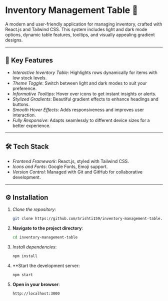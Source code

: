 # Inventory Management Table 🛒

A modern and user-friendly application for managing inventory, crafted with React.js and Tailwind CSS. This system includes light and dark mode options, dynamic table features, tooltips, and visually appealing gradient designs.

---

## 🚀 Key Features

- *Interactive Inventory Table*: Highlights rows dynamically for items with low stock levels.
- *Theme Toggle*: Switch between light and dark modes to suit your preference.
- *Informative Tooltips*: Hover over icons to get instant insights or alerts.
- *Stylized Gradients*: Beautiful gradient effects to enhance headings and buttons.
- *Smooth Hover Effects*: Adds responsiveness and improves user interaction.
- *Fully Responsive*: Adapts seamlessly to different device sizes for a better experience.

---

## 🛠 Tech Stack

- *Frontend Framework*: React.js, styled with Tailwind CSS.
- *Icons and Fonts*: Google Fonts, Emoji support.
- *Version Control*: Managed with Git and GitHub for collaborative development.

---

## ⚙ Installation

1. *Clone the repository*:
   ```bash
   git clone https://github.com/Srishti159/inventory-management-table.git
2. **Navigate to the project directory**:
    ```bash
    cd inventory-management-table
3.  *Install dependencies*:
    ```bash
    npm install
4.  **Start the development server:
    ```bash
    npm start
5.  **Open in your browser**:
    ```bash
    http://localhost:3000
